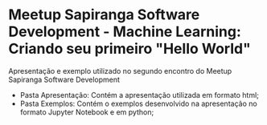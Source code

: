 # Meetup Sapiranga Software Development - Machine Learning: Criando seu primeiro "Hello World"
Apresentação e exemplo utilizado no segundo encontro do Meetup Sapiranga Software Development
* Pasta Apresentação: Contém a apresentação utilizada em formato html;
* Pasta Exemplos: Contém o exemplos desenvolvido na apresentação no formato Jupyter Notebook e em python;
